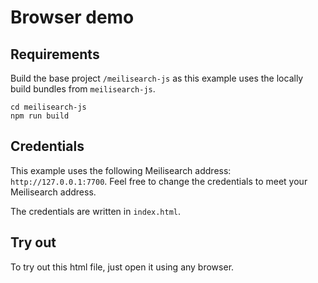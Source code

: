 # Browser demo

## Requirements

Build the base project `/meilisearch-js` as this example uses the locally build bundles from `meilisearch-js`.

```
cd meilisearch-js
npm run build
```

## Credentials

This example uses the following Meilisearch address: `http://127.0.0.1:7700`. Feel free to change the credentials to meet your Meilisearch address.

The credentials are written in `index.html`.

## Try out

To try out this html file, just open it using any browser.
